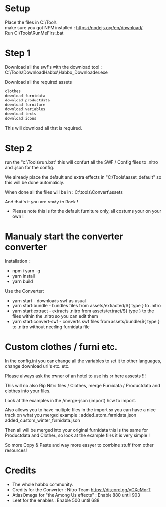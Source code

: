 # Setup
Place the files in C:\Tools</br>
make sure you got NPM installed : https://nodejs.org/en/download/</br>
Run C:\Tools\RunMeFirst.bat

# Step 1
Download all the swf's with the download tool : C:\Tools\DownloadHabbo\Habbo_Downloader.exe

Download all the required assets

```cmd
clothes
download furnidata 
download productdata
download furniture
download variables
download texts
download icons
```
This will download all that is required.

# Step 2
run the "c:\Tools\run.bat" this will confurt all the SWF / Config files to .nitro and .json for the config.

We already place the default and extra effects in "C:\Tools\asset_default" so this will be done automaticly.

When done all the files will be in : C:\tools\Convert\assets

And that's it you are ready to Rock !
* Please note this is for the default furniture only, all costums your on your own !

# Manualy start the converter converter

Installation :

* npm i yarn -g
* yarn install
* yarn build

Use the Converter:

- yarn start - downloads swf as usual
- yarn start:bundle - bundles files from assets/extracted/${ type } to .nitro 
- yarn start:extract - extracts .nitro from assets/extract/${ type } to the files within the .nitro so you can edit them 
- yarn start:convert-swf - converts swf files from assets/bundle/${ type } to .nitro without needing furnidata file

# Custom clothes / furni etc.
In the config.ini you can change all the variables to set it to other languages, change download url's etc. etc.

Please always ask the owner of an hotel to use his or here assests !!!

This will no also Rip Nitro files / Clothes, merge Furnidata / Productdata and clothes into your files.

Look at the examples in the /merge-json (import) how to import.

Also allows you to have multiple files in the import so you can have a nice track on what you merged example
:
added_atom_furnidata.json
added_custom_winter_furnidata.json

Then all will be merged into your original furnidata this is the same for Productdata and Clothes, so look at the example files it is very simple !

So more Copy & Paste and way more easyer to combine stuff from other resources!


# Credits
- The whole habbo community.
- Credits for the Converter : Nitro Team https://discord.gg/yCXcMqrT
- AtlasOmega for "the Among Us effects" : Enable 880 until 903
- Leet for the enables : Enable 500 until 688

